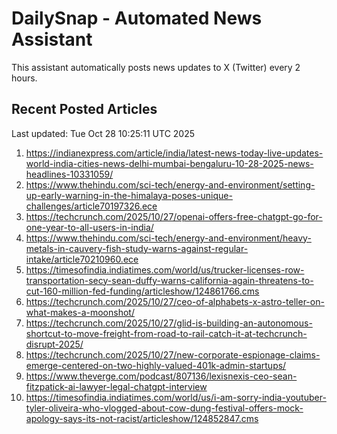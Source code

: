 # DailySnap - Automated News Assistant

This assistant automatically posts news updates to X (Twitter) every 2 hours.

## Recent Posted Articles

Last updated: Tue Oct 28 10:25:11 UTC 2025

1. https://indianexpress.com/article/india/latest-news-today-live-updates-world-india-cities-news-delhi-mumbai-bengaluru-10-28-2025-news-headlines-10331059/
2. https://www.thehindu.com/sci-tech/energy-and-environment/setting-up-early-warning-in-the-himalaya-poses-unique-challenges/article70197326.ece
3. https://techcrunch.com/2025/10/27/openai-offers-free-chatgpt-go-for-one-year-to-all-users-in-india/
4. https://www.thehindu.com/sci-tech/energy-and-environment/heavy-metals-in-cauvery-fish-study-warns-against-regular-intake/article70210960.ece
5. https://timesofindia.indiatimes.com/world/us/trucker-licenses-row-transportation-secy-sean-duffy-warns-california-again-threatens-to-cut-160-million-fed-funding/articleshow/124861766.cms
6. https://techcrunch.com/2025/10/27/ceo-of-alphabets-x-astro-teller-on-what-makes-a-moonshot/
7. https://techcrunch.com/2025/10/27/glid-is-building-an-autonomous-shortcut-to-move-freight-from-road-to-rail-catch-it-at-techcrunch-disrupt-2025/
8. https://techcrunch.com/2025/10/27/new-corporate-espionage-claims-emerge-centered-on-two-highly-valued-401k-admin-startups/
9. https://www.theverge.com/podcast/807136/lexisnexis-ceo-sean-fitzpatick-ai-lawyer-legal-chatgpt-interview
10. https://timesofindia.indiatimes.com/world/us/i-am-sorry-india-youtuber-tyler-oliveira-who-vlogged-about-cow-dung-festival-offers-mock-apology-says-its-not-racist/articleshow/124852847.cms
